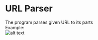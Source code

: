 # URL Parser
The program parses given URL to its parts  
Example:  
![alt text](https://www.dyclassroom.com/image/topic/html/url/url-anatomy.png "Example")
